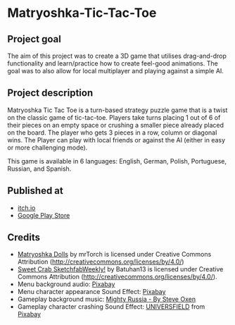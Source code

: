 # Matryoshka-Tic-Tac-Toe
 
## Project goal
The aim of this project was to create a 3D game that utilises drag-and-drop functionality and learn/practice how to create feel-good animations. The goal was to also allow for local multiplayer and playing against a simple AI.

## Project description
Matryoshka Tic Tac Toe is a turn-based strategy puzzle game that is a twist on the classic game of tic-tac-toe. Players take turns placing 1 out of 6 of their pieces on an empty space or crushing a smaller piece already placed on the board. The player who gets 3 pieces in a row, column or diagonal wins. The Player can play with local friends or against the AI (either in easy or more challenging mode).

This game is available in 6 languages: English, German, Polish, Portuguese, Russian, and Spanish.

## Published at
- [itch.io](https://cups-games.itch.io/matryoshka-tic-tac-toe)
- [Google Play Store](https://play.google.com/store/apps/details?id=com.CupsGames.Matryoshka)

## Credits
* <a href="https://skfb.ly/6SQrG">Matryoshka Dolls</a> by mrTorch is licensed under Creative Commons Attribution (http://creativecommons.org/licenses/by/4.0/)
* <a href="https://skfb.ly/oHy6O">Sweet Crab SketchfabWeekly!</a> by Batuhan13 is licensed under Creative Commons Attribution (http://creativecommons.org/licenses/by/4.0/).
* Menu background audio: <a href="https://pixabay.com/music/folk-russian-folk-kalinka-108671/">Pixabay</a> 
* Menu character appearance Sound Effect: <a href="https://pixabay.com/sound-effects/?utm_source=link-attribution&utm_medium=referral&utm_campaign=music&utm_content=42410">Pixabay</a>
* Gameplay background music: <a href="https://www.fesliyanstudios.com/royalty-free-music/download/mighty-russia/2019">Mighty Russia - By Steve Oxen</a>
* Gameplay character crashing Sound Effect: <a href="https://pixabay.com/users/universfield-28281460/?utm_source=link-attribution&utm_medium=referral&utm_campaign=music&utm_content=142322">UNIVERSFIELD</a> from <a href="https://pixabay.com//?utm_source=link-attribution&utm_medium=referral&utm_campaign=music&utm_content=142322">Pixabay</a>
